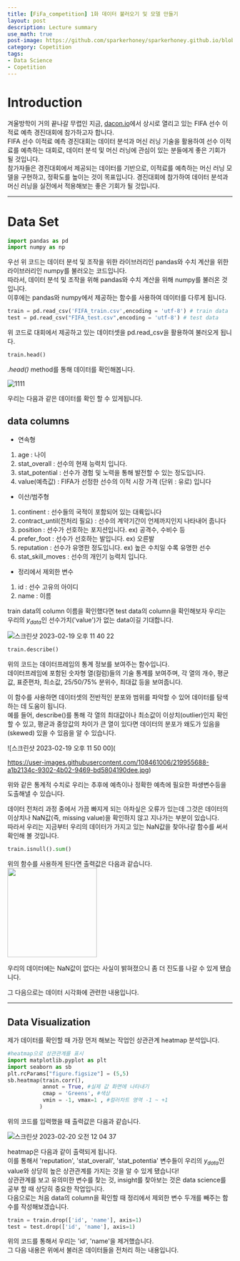 ```yaml
---
title: [FiFa_competition] 1화 데이터 불러오기 및 모델 만들기
layout: post
description: Lecture summary
use_math: true
post-image: https://github.com/sparkerhoney/sparkerhoney.github.io/blob/master/_images/FIFA_logo_without_slogan.png?raw=true
category: Copetition
tags:
- Data Science
- Copetition
---
```


# Introduction
겨울방학이 거의 끝나갈 무렵인 지금, [dacon.io](https://dacon.io/)에서 상시로 열리고 있는 FIFA 선수 이적료 예측 경진대회에 참가하고자 합니다.<br>
FIFA 선수 이적료 예측 경진대회는 데이터 분석과 머신 러닝 기술을 활용하여 선수 이적료를 예측하는 대회로, 데이터 분석 및 머신 러닝에 관심이 있는 분들에게 좋은 기회가 될 것입니다.<br>
참가자들은 경진대회에서 제공되는 데이터를 기반으로, 이적료를 예측하는 머신 러닝 모델을 구현하고, 정확도를 높이는 것이 목표입니다. 경진대회에 참가하여 데이터 분석과 머신 러닝을 실전에서 적용해보는 좋은 기회가 될 것입니다.<br>

---

# Data Set
```python
import pandas as pd
import numpy as np
```
우선 위 코드는 데이터 분석 및 조작을 위한 라이브러리인 pandas와 수치 계산을 위한 라이브러리인 numpy를 불러오는 코드입니다.<br>
따라서, 데이터 분석 및 조작을 위해 pandas와 수치 계산을 위해 numpy를 불러온 것입니다.<br> 이후에는 pandas와 numpy에서 제공하는 함수를 사용하여 데이터를 다루게 됩니다.<br>
```python
train = pd.read_csv('FIFA_train.csv',encoding = 'utf-8') # train data
test = pd.read_csv("FIFA_test.csv",encoding = 'utf-8') # test data
```
위 코드로 대회에서 제공하고 있는 데이터셋을 pd.read_csv을 활용하여 불러오게 됩니다.<br>
```python
train.head()
```
*.head()* method를 통해 데이터를 확인해봅니다.<br>

![1111](https://user-images.githubusercontent.com/108461006/219954874-23d46f06-f385-4c70-9969-59b4fa6807fe.jpg)

우리는 다음과 같은 데이터를 확인 할 수 있게됩니다.<br>
## data columns
- 연속형
1. age : 나이<br>
2. stat_overall : 선수의 현재 능력치 입니다.<br>
3. stat_potential : 선수가 경험 및 노력을 통해 발전할 수 있는 정도입니다.<br>
4. value(예측값) : FIFA가 선정한 선수의 이적 시장 가격 (단위 : 유로) 입니다<br>
- 이산/범주형
1. continent : 선수들의 국적이 포함되어 있는 대륙입니다<br>
2. contract_until(전처리 필요) : 선수의 계약기간이 언제까지인지 나타내어 줍니다<br>
3. position : 선수가 선호하는 포지션입니다. ex) 공격수, 수비수 등<br>
4. prefer_foot : 선수가 선호하는 발입니다. ex) 오른발<br>
5. reputation : 선수가 유명한 정도입니다. ex) 높은 수치일 수록 유명한 선수<br>
6. stat_skill_moves : 선수의 개인기 능력치 입니다.<br>
- 정리에서 제외한 변수
1. id : 선수 고유의 아이디<br>
2. name : 이름<br>

train data의 column 이름을 확인했다면 test data의 column을 확인해보자 우리는 우리의 $y_{data}$인 선수가치('value')가 없는 data이길 기대합니다.

![스크린샷 2023-02-19 오후 11 40 22](https://user-images.githubusercontent.com/108461006/219955207-7569373e-adfb-4bf1-92d9-9a15a1e41b52.jpg)
```python
train.describe()
```
위의 코드는 데이터프레임의 통계 정보를 보여주는 함수입니다.<br> 데이터프레임에 포함된 숫자형 열(컬럼)들의 기술 통계를 보여주며, 각 열의 개수, 평균값, 표준편차, 최소값, 25/50/75% 분위수, 최대값 등을 보여줍니다.<br>

이 함수를 사용하면 데이터셋의 전반적인 분포와 범위를 파악할 수 있어 데이터를 탐색하는 데 도움이 됩니다.<br> 
예를 들어, describe()를 통해 각 열의 최대값이나 최소값이 이상치(outlier)인지 확인할 수 있고, 평균과 중앙값의 차이가 큰 열이 있다면 데이터의 분포가 왜도가 있음을(skewed) 있을 수 있음을 알 수 있습니다.<br>

![스크린샷 2023-02-19 오후 11 50 00](

https://user-images.githubusercontent.com/108461006/219955688-a1b2134c-9302-4b02-9469-bd5804190dee.jpg)

위와 같은 통계적 수치로 우리는 추후에 예측이나 정확한 예측에 필요한 파생변수등을 도출해낼 수 있습니다.<br>

데이터 전처리 과정 중에서 가끔 빠지게 되는 아차싶은 오류가 있는데 그것은 데이터의 이상치나 NaN값(즉, missing value)을 확인하지 않고 지나가는 부분이 있습니다.<br>
따라서 우리는 지금부터 우리의 데이터가 가지고 있는 NaN값을 찾아나갈 함수를 써서 확인해 볼 것입니다.<br>

```python
train.isnull().sum()
```
위의 함수를 사용하게 된다면 출력값은 다음과 같습니다.<br>
<img src="https://user-images.githubusercontent.com/108461006/219956089-99899241-b9be-4a52-9376-c65e71877e80.jpg" width="200" height="200">

우리의 데이터에는 NaN값이 없다는 사실이 밝혀졌으니 좀 더 진도를 나갈 수 있게 됐습니다.<br>

그 다음으로는 데이터 시각화에 관련한 내용입니다.<br>

---

## Data Visualization
제가 데이터를 확인할 때 가장 먼저 해보는 작업인 상관관계 heatmap 분석입니다.<br>
```python
#heatmap으로 상관관계를 표시
import matplotlib.pyplot as plt
import seaborn as sb
plt.rcParams["figure.figsize"] = (5,5)
sb.heatmap(train.corr(),
           annot = True, #실제 값 화면에 나타내기
           cmap = 'Greens', #색상
           vmin = -1, vmax=1 , #컬러차트 영역 -1 ~ +1
          ) 
```
위의 코드를 입력했을 때 출력값은 다음과 같습니다.<br>

![스크린샷 2023-02-20 오전 12 04 37](https://user-images.githubusercontent.com/108461006/219956507-41c6971e-c41d-4618-be5a-e0f56332e7d7.jpg)

heatmap은 다음과 같이 출력되게 됩니다.<br>
이를 통해서 'reputation', 'stat_overall',	'stat_potentia' 변수들이 우리의 $y_{data}$인 value와 상당히 높은 상관관계를 가지는 것을 알 수 있게 됐습니다!<br>
상관관계를 보고 유의미한 변수를 찾는 것, insight를 찾아보는 것은 data science를 공부 할 때 상당히 중요한 작업입니다.<br>
다음으로는 처음 data의 column을 확인할 때 정리에서 제외한 변수 두개를 빼주는 함수를 작성해보겠습니다.<br>
```python
train = train.drop(['id', 'name'], axis=1)
test = test.drop(['id', 'name'], axis=1)
```
위의 코드를 통해서 우리는 'id', 'name'을 제거했습니다.<br>
그 다음 내용은 위에서 불러온 데이터들을 전처리 하는 내용입니다.<br>
```
